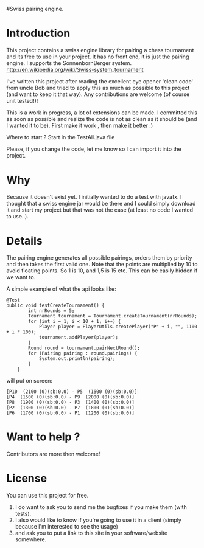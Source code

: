 #Swiss pairing engine.

# Introduction #

This project contains a swiss engine library for pairing a chess tournament and its free to use in your project. It has no front end, it is just the pairing engine. I supports the SonnenbornBerger system.
http://en.wikipedia.org/wiki/Swiss-system_tournament

I've written this project after reading the excellent eye opener 'clean code' from uncle Bob and tried to apply this as much as possible to this project (and want to keep it that way).
Any contributions are welcome (of course unit tested!)!

This is a work in progress, a lot of extensions can be made. I committed this as soon as possible and realize the code is not as clean as it should be (and I wanted it to be). First make it work , then make it better :)

Where to start ? Start in the TestAll.java file


Please, if you change the code, let me know so I can import it into the project.

# Why #
Because it doesn't exist yet. I initially wanted to do a test with javafx. I thought that a swiss engine jar would be there and I could simply download it and start my project but that was not the case (at least no code I wanted to use..).

# Details #
The pairing engine generates all possible pairings, orders them by priority and then takes the first valid one.
Note that the points are multiplied by 10 to avoid floating points. So 1 is 10, and 1,5 is 15 etc. This can be easily hidden if we want to.

A simple example of what the api looks like:
```
@Test
public void testCreateTournament() {
		int nrRounds = 5;
		Tournament tournament = Tournament.createTournament(nrRounds);
		for (int i = 1; i < 10 + 1; i++) {
			Player player = PlayerUtils.createPlayer("P" + i, "", 1100 + i * 100);
			tournament.addPlayer(player);
		}
		Round round = tournament.pairNextRound();
		for (Pairing pairing : round.pairings) {
			System.out.println(pairing);
		}
	}
```

will put on screen:
```
[P10  (2100 (0)(sb:0.0) - P5  (1600 (0)(sb:0.0)]
[P4  (1500 (0)(sb:0.0) - P9  (2000 (0)(sb:0.0)]
[P8  (1900 (0)(sb:0.0) - P3  (1400 (0)(sb:0.0)]
[P2  (1300 (0)(sb:0.0) - P7  (1800 (0)(sb:0.0)]
[P6  (1700 (0)(sb:0.0) - P1  (1200 (0)(sb:0.0)]
```

# Want to help ? #
Contributors are more then welcome!

# License #
You can use this project for free.
  1. I do want to ask you to send me the bugfixes if you make them (with tests).
  1. I also would like to know if you're going to use it in a client (simply because I'm interested to see the usage)
  1. and ask you to put a link to this site in your software/website somewhere.